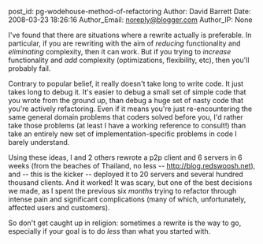 post_id: pg-wodehouse-method-of-refactoring
Author: David Barrett
Date: 2008-03-23 18:26:16
Author_Email: noreply@blogger.com
Author_IP: None

I've found that there are situations where a rewrite actually is preferable.
In particular, if you are rewriting with the aim of *reducing* functionality
and *eliminating* complexity, then it can work.  But if you trying to
*increase* functionality and *add* complexity (optimizations, flexibility,
etc), then you'll probably fail.

Contrary to popular belief, it really doesn't take long to write code.  It
just takes long to debug it.  It's easier to debug a small set of simple code
that you wrote from the ground up, than debug a huge set of nasty code that
you're actively refactoring.  Even if it means you're just re-encountering the
same general domain problems that coders solved before you, I'd rather take
those problems (at least I have a working reference to consult!) than take an
entirely new set of implementation-specific problems in code I barely
understand.

Using these ideas, I and 2 others rewrote a p2p client and 6 servers in 6
weeks (from the beaches of Thailand, no less -- http://blog.redswoosh.net),
and -- this is the kicker -- deployed it to 20 servers and several hundred
thousand clients.  And it worked!  It was scary, but one of the best decisions
we made, as I spent the previous six *months* trying to refactor through
intense pain and significant complications (many of which, unfortunately,
affected users and customers).

So don't get caught up in religion: sometimes a rewrite is the way to go,
especially if your goal is to do *less* than what you started with.
